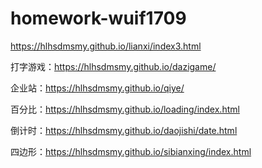 # homework-wuif1709
https://hlhsdmsmy.github.io/lianxi/index3.html

打字游戏：https://hlhsdmsmy.github.io/dazigame/

企业站：https://hlhsdmsmy.github.io/qiye/

百分比：https://hlhsdmsmy.github.io/loading/index.html

倒计时：https://hlhsdmsmy.github.io/daojishi/date.html

四边形：https://hlhsdmsmy.github.io/sibianxing/index.html


